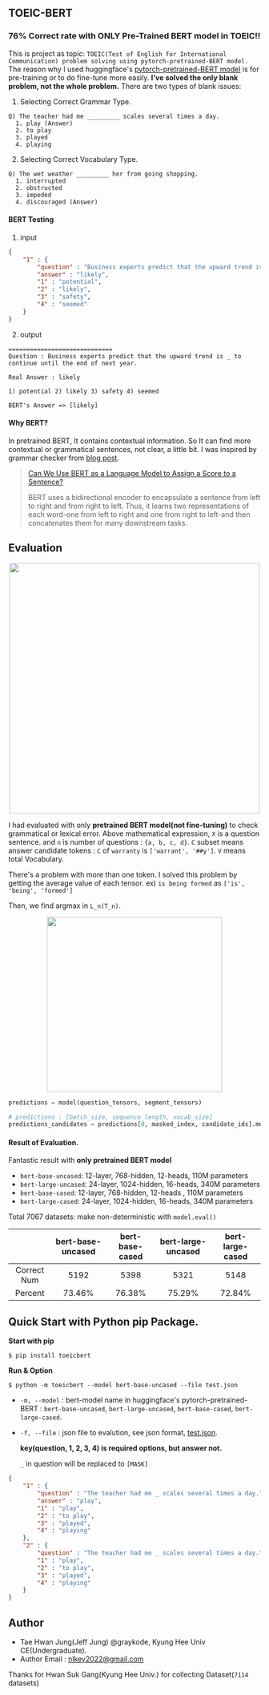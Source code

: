 ## TOEIC-BERT

### 76% Correct rate with ONLY Pre-Trained BERT model in TOEIC!!



This is project as topic: `TOEIC(Test of English for International Communication) problem solving using pytorch-pretrained-BERT model.` The reason why I used huggingface's [pytorch-pretrained-BERT model](<https://github.com/huggingface/pytorch-pretrained-BERT>) is for pre-training or to do fine-tune more easily.  **I've solved the only blank problem, not the whole problem.** There are two types of blank issues:

1. Selecting Correct Grammar Type.

```
Q) The teacher had me _________ scales several times a day.
  1. play (Answer)
  2. to play
  3. played
  4. playing
```

2. Selecting Correct Vocabulary Type.

```
Q) The wet weather _________ her from going shopping.
  1. interrupted
  2. obstructed
  3. impeded
  4. discouraged (Answer)
```



#### BERT Testing

1. input

```json
{
    "1" : {
        "question" : "Business experts predict that the upward trend is _ to continue until the end of next year.",
        "answer" : "likely",
        "1" : "potential",
        "2" : "likely",
        "3" : "safety",
        "4" : "seemed"
    }
}
```

2. output

```
=============================
Question : Business experts predict that the upward trend is _ to continue until the end of next year.

Real Answer : likely

1) potential 2) likely 3) safety 4) seemed

BERT's Answer => [likely]
```



#### Why BERT?

In pretrained BERT, It contains contextual information. So It can find more contextual or grammatical sentences, not clear, a little bit. I was inspired by grammar checker from [blog post](<https://www.scribendi.ai/can-we-use-bert-as-a-language-model-to-assign-score-of-a-sentence/>).

> [Can We Use BERT as a Language Model to Assign a Score to a Sentence?](<https://www.scribendi.ai/can-we-use-bert-as-a-language-model-to-assign-score-of-a-sentence/>)
>
> BERT uses a bidirectional encoder to encapsulate a sentence from left to right and from right to left. Thus, it learns two representations of each word-one from left to right and one from right to left-and then concatenates them for many downstream tasks.



## Evaluation

<p align="center"><img width="500" src="https://raw.githubusercontent.com/graykode/toeicbert/master/images/baseline.gif" /></p>

I had evaluated with only **pretrained BERT model(not fine-tuning)** to check grammatical or lexical error. Above mathematical expression, `X` is a question sentence. and `n` is number of questions : `{a, b, c, d}`. `C` subset means answer candidate tokens : `C` of `warranty` is `['warrant', '##y']`. `V` means total Vocabulary.

There's a problem with more than one token. I solved this problem by getting the average value of each tensor. ex) `is being formed` as `['is', 'being', 'formed']` 

Then, we find argmax in `L_n(T_n)`.



<p align="center"><img width="350" src="https://raw.githubusercontent.com/graykode/toeicbert/master/images/prediction.gif" /></p>

```python
predictions = model(question_tensors, segment_tensors)

# predictions : [batch_size, sequence_length, vocab_size]
predictions_candidates = predictions[0, masked_index, candidate_ids].mean()
```



#### Result of Evaluation.

Fantastic result with **only pretrained BERT model**

- `bert-base-uncased`: 12-layer, 768-hidden, 12-heads, 110M parameters
- `bert-large-uncased`: 24-layer, 1024-hidden, 16-heads, 340M parameters
- `bert-base-cased`: 12-layer, 768-hidden, 12-heads , 110M parameters
- `bert-large-cased`: 24-layer, 1024-hidden, 16-heads, 340M parameters

Total 7067 datasets: make non-deterministic with `model.eval()`

|             | bert-base-uncased | bert-base-cased | bert-large-uncased | bert-large-cased |
| :---------: | :---------------: | :-------------: | :----------------: | :--------------: |
| Correct Num |       5192        |      5398       |        5321        |       5148       |
|   Percent   |      73.46%       |     76.38%      |       75.29%       |      72.84%      |



## Quick Start with Python pip Package.

**Start with pip**

```shell
$ pip install toeicbert
```



**Run & Option**

```shell
$ python -m toeicbert --model bert-base-uncased --file test.json
```

- `-m, --model` : bert-model name in huggingface's pytorch-pretrained-BERT : `bert-base-uncased`, `bert-large-uncased`, `bert-base-cased`, `bert-large-cased`.

- `-f, --file` : json file to evalution, see json format, [test.json](test.json). 

  **key(question, 1, 2, 3, 4)  is required options, but answer not.**

  `_` in question will be replaced to `[MASK]`

```json
{
    "1" : {
        "question" : "The teacher had me _ scales several times a day.",
        "answer" : "play",
        "1" : "play",
        "2" : "to play",
        "3" : "played",
        "4" : "playing"
    },
    "2" : {
        "question" : "The teacher had me _ scales several times a day.",
        "1" : "play",
        "2" : "to play",
        "3" : "played",
        "4" : "playing"
    }
}
```



## Author

- Tae Hwan Jung(Jeff Jung) @graykode, Kyung Hee Univ CE(Undergraduate).
- Author Email : [nlkey2022@gmail.com](mailto:nlkey2022@gmail.com)

Thanks for Hwan Suk Gang(Kyung Hee Univ.) for collecting Dataset(`7114` datasets)
